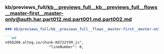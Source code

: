 ### kb/previews_full/kb__previews_full__kb__previews_full__flows__master-first__master-only@auth.har.part012.md.part001.md.part002.md

```md
### kb/previews_full/kb__previews_full__flows__master-first__master-only@auth.har.part012.md.part001.md (part 002)

```md
n958200.alteg.io/chunk-KO722YSM.js",
                    "lineNumber": 0,
                  
```

```

```
